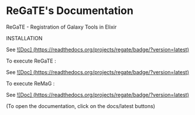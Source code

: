 ReGaTE's Documentation
======

ReGaTE - Registration of Galaxy Tools in Elixir


INSTALLATION

See [![Doc] (https://readthedocs.org/projects/regate/badge/?version=latest)](http://regate.readthedocs.org/en/latest/installation.html)


To execute ReGaTE :

See [![Doc] (https://readthedocs.org/projects/regate/badge/?version=latest)](http://regate.readthedocs.org/en/latest/regate.html)


To execute ReMaG :

See [![Doc] (https://readthedocs.org/projects/regate/badge/?version=latest)](http://regate.readthedocs.org/en/latest/remag.html)


(To open the documentation, click on the docs/latest buttons)